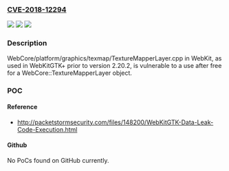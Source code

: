 ### [CVE-2018-12294](https://cve.mitre.org/cgi-bin/cvename.cgi?name=CVE-2018-12294)
![](https://img.shields.io/static/v1?label=Product&message=n%2Fa&color=blue)
![](https://img.shields.io/static/v1?label=Version&message=n%2Fa&color=blue)
![](https://img.shields.io/static/v1?label=Vulnerability&message=n%2Fa&color=brighgreen)

### Description

WebCore/platform/graphics/texmap/TextureMapperLayer.cpp in WebKit, as used in WebKitGTK+ prior to version 2.20.2, is vulnerable to a use after free for a WebCore::TextureMapperLayer object.

### POC

#### Reference
- http://packetstormsecurity.com/files/148200/WebKitGTK-Data-Leak-Code-Execution.html

#### Github
No PoCs found on GitHub currently.

